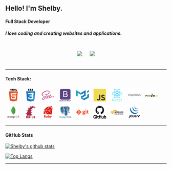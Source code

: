 
## Hello! I'm Shelby.
#### Full Stack Developer

##### I love coding and creating websites and applications.



<div style=" text-align:center; margin: auto;" >
<div  style="display:inline-block; padding:10px;" >

[<img  src="https://img.shields.io/badge/Twitter-1DA1F2?style=plastic&logo=twitter&logoColor=white" />](https://twitter.com/theartydev)

</div>

<div style="display:inline-block; padding:10px;" >

[<img src="https://img.shields.io/badge/LinkedIn-0077B5?style=plastic&logo=linkedin&logoColor=white"/>](www.linkedin.com/in/shelby-el-rassi-dev)

</div>
</div>

-----

#### Tech Stack:



<div style="display:inline-block;" >

<img width="40px" src="./devicon-master/icons/html5/html5-original-wordmark.svg" alt="html5" style="padding:5px; width: 40px;" >
<img width="40px"  src="./devicon-master/icons/css3/css3-original-wordmark.svg" alt="css" style="padding:5px; width: 40px;" >
<img width="40px"  src="./devicon-master/icons/sass/sass-original.svg" alt="sass" style="padding:5px; width: 40px;" >
<img width="40px" src="./devicon-master/icons/bootstrap/bootstrap-plain-wordmark.svg" alt="bootstrap" style="padding:5px; width: 40px;" >
<img width="40px"  src="./devicon-master/icons/materialui/materialui-original.svg" alt="materialui" style="padding:5px; width: 40px;" >
<img width="40px"  src="./devicon-master/icons/javascript/javascript-original.svg" alt="javascript" style="padding:5px; width: 40px;" >
<img width="40px"  src="./devicon-master/icons/react/react-original-wordmark.svg" alt="react" style="padding:5px; width: 40px;" >
<img width="40px" src="./devicon-master/icons/express/express-original-wordmark.svg" alt="express" style="padding:5px; width: 40px;" >
<img width="40px" src="./devicon-master/icons/nodejs/nodejs-original-wordmark.svg" alt="nodejs" style="padding:5px; width: 40px;" >
<img width="40px" src="./devicon-master/icons/mongodb/mongodb-original-wordmark.svg" alt="mongodb" style="padding:5px; width: 40px;" >
<img width="40px" src="./devicon-master/icons/rails/rails-plain-wordmark.svg" alt="rails" style="padding:5px; width: 40px;" >
<img width="40px" src="./devicon-master/icons/ruby/ruby-plain-wordmark.svg" alt="ruby" style="padding:5px; width: 40px;" >
<img width="40px" src="./devicon-master/icons/postgresql/postgresql-plain-wordmark.svg" alt="postgresql" style="padding:5px; width: 40px;" >
<img width="40px" src="./devicon-master/icons/git/git-plain-wordmark.svg" alt="git" style="padding:5px; width: 40px;" >
<img width="40px" src="./devicon-master/icons/github/github-original-wordmark.svg" alt="github" style="padding:5px; width: 40px;" >
<img width="40px" src="./devicon-master/icons/amazonwebservices/amazonwebservices-original-wordmark.svg" alt="AWS" style="padding:5px; width: 40px;" >
<img width="40px" src="./devicon-master/icons/jquery/jquery-original-wordmark.svg" alt="jquery" style="padding:5px; width: 40px;" >

</div>




-----

#### GitHub Stats

[![Shelby's github stats](https://github-readme-stats.vercel.app/api?username=Shelby219)](https://github.com/Shelby219/github-readme-stats)


 [![Top Langs](https://github-readme-stats.vercel.app/api/top-langs/?username=Shelby219&layout=compact)](https://github.com/Shelby219)

-----

